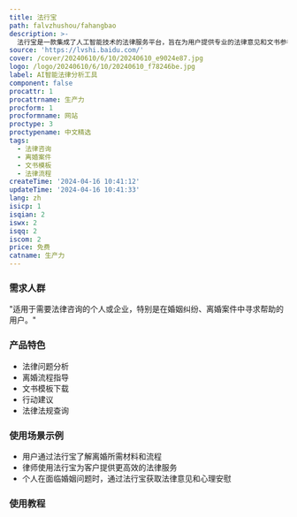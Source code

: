 ```yaml
---
title: 法行宝
path: falvzhushou/fahangbao
description: >-
  法行宝是一款集成了人工智能技术的法律服务平台，旨在为用户提供专业的法律意见和文书参考。通过预设问题引导用户提供必要信息，结合《中华人民共和国民法典》等相关法律法规，生成详细的法律意见书。法行宝不仅提供离婚流程指导、文书模板下载，还包含人性化的行动建议和扩展资料，帮助用户全面理解并应对法律问题。
source: 'https://lvshi.baidu.com/'
cover: /cover/20240610/6/10/20240610_e9024e87.jpg
logo: /logo/20240610/6/10/20240610_f78246be.jpg
label: AI智能法律分析工具
component: false
procattr: 1
procattrname: 生产力
procform: 1
procformname: 网站
proctype: 3
proctypename: 中文精选
tags:
  - 法律咨询
  - 离婚案件
  - 文书模板
  - 法律流程
createTime: '2024-04-16 10:41:12'
updateTime: '2024-04-16 10:41:33'
lang: zh
isicp: 1
isqian: 2
iswx: 2
isqq: 2
iscom: 2
price: 免费
catname: 生产力
---
```




### 需求人群
"适用于需要法律咨询的个人或企业，特别是在婚姻纠纷、离婚案件中寻求帮助的用户。"

### 产品特色
* 法律问题分析
* 离婚流程指导
* 文书模板下载
* 行动建议
* 法律法规查询

### 使用场景示例
* 用户通过法行宝了解离婚所需材料和流程
* 律师使用法行宝为客户提供更高效的法律服务
* 个人在面临婚姻问题时，通过法行宝获取法律意见和心理安慰

### 使用教程


  
